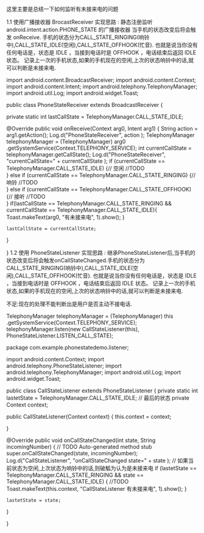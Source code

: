 这里主要是总结一下如何监听有未接来电的问题
 
1.1 使用广播接收器 BrocastReceiver
实现思路 : 
静态注册监听android.intent.action.PHONE_STATE 的广播接收器 当手机的状态改变后将会触发 onReceive.
手机的状态分为CALL_STATE_RINGING(响铃中),CALL_STATE_IDLE(空闲),CALL_STATE_OFFHOOK(忙音).
也就是说当你没有任何电话是，状态是 IDLE ，当接到电话时是 OFFHOOK ，电话结束后返回 IDLE 状态。
记录上一次的手机状态,如果的手机现在的空闲,上次的状态响铃中的话,就可以判断是未接来电.

<uses-permission android:name="android.permission.READ_PHONE_STATE"/> 
<receiver android:name="com.example.phonestatedemo.receiver.PhoneStateReceiver"> 
   <intent-filter > 
      <action android:name="android.intent.action.PHONE_STATE"/> 
   </intent-filter> 
 </receiver>
 
import android.content.BroadcastReceiver; 
import android.content.Context; 
import android.content.Intent; 
import android.telephony.TelephonyManager; 
import android.util.Log; 
import android.widget.Toast; 
  
public class PhoneStateReceiver extends BroadcastReceiver { 
  
  private static int lastCallState = TelephonyManager.CALL_STATE_IDLE; 
    
  @Override
  public void onReceive(Context arg0, Intent arg1) { 
    String action = arg1.getAction(); 
    Log.d("PhoneStateReceiver", action ); 
    TelephonyManager telephonyManager = (TelephonyManager) arg0 
        .getSystemService(Context.TELEPHONY_SERVICE); 
    int currentCallState = telephonyManager.getCallState(); 
    Log.d("PhoneStateReceiver", "currentCallState=" + currentCallState ); 
    if (currentCallState == TelephonyManager.CALL_STATE_IDLE) {// 空闲 
      //TODO  
    } else if (currentCallState == TelephonyManager.CALL_STATE_RINGING) {// 响铃 
      //TODO  
    } else if (currentCallState == TelephonyManager.CALL_STATE_OFFHOOK) {// 接听 
      //TODO  
    } 
    if(lastCallState == TelephonyManager.CALL_STATE_RINGING &&  
          currentCallState == TelephonyManager.CALL_STATE_IDLE){ 
      Toast.makeText(arg0, "有未接来电", 1).show(); 
    } 
      
    lastCallState = currentCallState; 
  
  } 
  
} 
1.2  使用 PhoneStateListener
实现思路 : 
继承PhoneStateListener后,当手机的状态改变后将会触发onCallStateChanged.手机的状态分为CALL_STATE_RINGING(响铃中),CALL_STATE_IDLE(空闲),CALL_STATE_OFFHOOK(忙音).
也就是说当你没有任何电话是，状态是 IDLE ，当接到电话时是 OFFHOOK ，电话结束后返回 IDLE 状态。
记录上一次的手机状态,如果的手机现在的空闲,上次的状态响铃中的话,就可以判断是未接来电.
 
不足:现在的处理不能判断出是用户是否主动不接电话.

TelephonyManager telephonyManager = (TelephonyManager) this
        .getSystemService(Context.TELEPHONY_SERVICE); 
    telephonyManager.listen(new CallStateListener(this), 
        PhoneStateListener.LISTEN_CALL_STATE); 
  
 
package com.example.phonestatedemo.listener; 
  
import android.content.Context; 
import android.telephony.PhoneStateListener; 
import android.telephony.TelephonyManager; 
import android.util.Log; 
import android.widget.Toast; 
  
public class CallStateListener extends PhoneStateListener { 
  private static int lastetState = TelephonyManager.CALL_STATE_IDLE; // 最后的状态 
  private Context context; 
  
  public CallStateListener(Context context) { 
    this.context = context; 
  
  } 
  
  @Override
  public void onCallStateChanged(int state, String incomingNumber) { 
    // TODO Auto-generated method stub 
    super.onCallStateChanged(state, incomingNumber); 
    Log.d("CallStateListener", "onCallStateChanged state=" + state ); 
    // 如果当前状态为空闲,上次状态为响铃中的话,则破觚为认为是未接来电 
    if (lastetState == TelephonyManager.CALL_STATE_RINGING 
        && state == TelephonyManager.CALL_STATE_IDLE) { 
      //TODO 
      Toast.makeText(this.context, "CallStateListener 有未接来电", 1).show(); 
    } 
  
    lastetState = state; 
  
  } 
  
} 